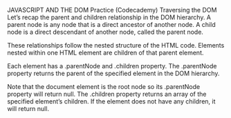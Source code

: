 JAVASCRIPT AND THE DOM Practice (Codecademy)
Traversing the DOM
Let’s recap the parent and children relationship in the DOM hierarchy. A parent node is any node that is a direct ancestor of another node. A child node is a direct descendant of another node, called the parent node.

These relationships follow the nested structure of the HTML code. Elements nested within one HTML element are children of that parent element.

Each element has a .parentNode and .children property. The .parentNode property returns the parent of the specified element in the DOM hierarchy. 

Note that the document element is the root node so its .parentNode property will return null. The .children property returns an array of the specified element’s children. 
If the element does not have any children, it will return null.
